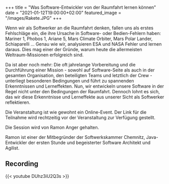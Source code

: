 +++
title = "Was Software-Entwickler von der Raumfahrt lernen können"
date = "2021-01-12T19:00:00+02:00"
featured_image = "/images/Rakete.JPG"
+++

Wenn wir als Softwerker an die Raumfahrt denken, fallen uns als erstes Fehlschläge ein, die ihre Ursache in Software- oder Bedien-Fehlern haben: Mariner 1, Phobos 1, Ariane 5, Mars Climate Orbiter, Mars Polar Lander, Schiaparelli ... Genau wie wir, analysieren ESA und NASA Fehler und lernen daraus. Dies mag einer der Gründe, warum heute die allermeisten Weltraum-Missionen erfolgreich sind.

Da ist aber noch mehr: Die oft jahrelange Vorbereitung und die Durchführung einer Mission - sowohl auf Software-Seite als auch in der gesamten Organisation, den beteiligten Teams und letztlich der Crew - unterliegt besonderen Bedingungen und führt zu spannenden Erkenntnissen und Lerneffekten.
Nun, wir entwickeln unsere Software in der Regel nicht unter den Bedingungen der Raumfahrt. Dennoch lohnt es sich, das wir diese Erkenntnisse und Lerneffekte aus unserer Sicht als Softwerker reflektieren.

Die Veranstaltung ist wie gewohnt ein Online-Event. Der Link für die Teilnahme wird rechtzeitig vor der Veranstaltung zur Verfügung gestellt.

Die Session wird von Ramon Anger gehalten.

Ramon ist einer der Mitbegründer der Softwerkskammer Chemnitz, Java-Entwickler der ersten Stunde und begeisterter Software Architekt und Agilist.

## Recording

{{< youtube DUhz3iU2Q3s >}}
